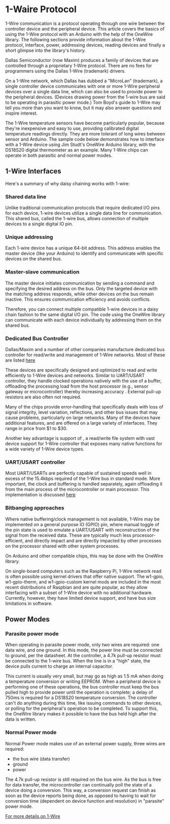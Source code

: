 # 1-Waire Protocol

1-Wire communication is a protocol operating through one wire between the controller device and the peripheral device. This article covers the basics of using the 1-Wire protocol with an Arduino with the help of the OneWire library. The following sections provide information about the 1-Wire protocol, interface, power, addressing devices, reading devices and finally a short glimpse into the library's history.

Dallas Semiconductor (now Maxim) produces a family of devices that are controlled through a proprietary 1-Wire protocol. There are no fees for programmers using the Dallas 1-Wire (trademark) drivers.

On a 1-Wire network, which Dallas has dubbed a "MicroLan" (trademark), a single controller device communicates with one or more 1-Wire peripheral devices over a single data line, which can also be used to provide power to the peripheral devices. (Devices drawing power from the 1-wire bus are said to be operating in parasitic power mode.) Tom Boyd's guide to 1-Wire may tell you more than you want to know, but it may also answer questions and inspire interest.

The 1-Wire temperature sensors have become particularly popular, because they're inexpensive and easy to use, providing calibrated digital temperature readings directly. They are more tolerant of long wires between sensor and Arduino. The sample code below demonstrates how to interface with a 1-Wire device using Jim Studt's OneWire Arduino library, with the DS18S20 digital thermometer as an example. Many 1-Wire chips can operate in both parasitic and normal power modes.

## 1-Wire Interfaces

Here's a summary of why daisy chaining works with 1-wire:

### Shared data line

Unlike traditional communication protocols that require dedicated I/O pins for each device, 1-wire devices utilize a single data line for communication. This shared bus, called the 1-wire bus, allows connection of multiple devices to a single digital IO pin.

### Unique addressing

Each 1-wire device has a unique 64-bit address. This address enables the master device (like your Arduino) to identify and communicate with specific devices on the shared bus.

### Master-slave communication

The master device initiates communication by sending a command and specifying the desired address on the bus. Only the targeted device with the matching address responds, while other devices on the bus remain inactive. This ensures communication efficiency and avoids conflicts.

Therefore, you can connect multiple compatible 1-wire devices in a daisy chain fashion to the same digital I/O pin. The code using the OneWire library can communicate with each device individually by addressing them on the shared bus.

### Dedicated Bus Controller

Dallas/Maxim and a number of other companies manufacture dedicated bus controller for read/write and management of 1-Wire networks. Most of these are listed [here](http://owfs.org/index.php?page=bus-masters)

These devices are specifically designed and optimized to read and write efficiently to 1-Wire devices and networks. Similar to UART/USART controller, they handle clocked operations natively with the use of a buffer, offloading the processing load from the host processor (e.g., sensor gateway or microcontroller) thereby increasing accuracy . External pull-up resistors are also often not required.

Many of the chips provide error-handling that specifically deals with loss of signal integrity, level variation, reflections, and other bus issues that may cause problems, particularly on large networks. Many of the devices have additional features, and are offered on a large variety of interfaces. They range in price from $1 to $30.

Another key advantage is support of , a read/write file system with vast device support for 1-Wire controller that exposes many native functions for a wide variety of 1-Wire device types.

### UART/USART controller

Most UART/USARTs are perfectly capable of sustained speeds well in excess of the 15.4kbps required of the 1-Wire bus in standard mode. More important, the clock and buffering is handled separately, again offloading it from the main process of the microcontroller or main processor. This implementation is discussed [here](http://www.maximintegrated.com/en/app-notes/index.mvp/id/214)

### Bitbanging approaches

Where native buffering/clock management is not available, 1-Wire may be implemented on a general purpose IO (GPIO) pin, where manual toggle of the pin state is used to emulate a UART/USART with reconstruction of the signal from the received data. These are typically much less processor-efficient, and directly impact and are directly impacted by other processes on the processor shared with other system processes.

On Arduino and other compatible chips, this may be done with the OneWire library.

On single-board computers such as the Raspberry Pi, 1-Wire network read is often possible using kernel drivers that offer native support. The w1-gpio, w1-gpio-therm, and w1-gpio-custom kernel mods are included in the most recent distributions of Raspbian and are quite popular, as they allow interfacing with a subset of 1-Wire device with no additional hardware. Currently, however, they have limited device support, and have bus size limitations in software.

## Power Modes

### Parasite power mode

When operating in parasite power mode, only two wires are required: one data wire, and one ground. In this mode, the power line must be connected to ground, per the datasheet. At the controller, a 4.7k pull-up resistor must be connected to the 1-wire bus. When the line is in a "high" state, the device pulls current to charge an internal capacitor.

This current is usually very small, but may go as high as 1.5 mA when doing a temperature conversion or writing EEPROM. When a peripheral device is performing one of these operations, the bus controller must keep the bus pulled high to provide power until the operation is complete; a delay of 750ms is required for a DS18S20 temperature conversion. The controller can't do anything during this time, like issuing commands to other devices, or polling for the peripheral's operation to be completed. To support this, the OneWire library makes it possible to have the bus held high after the data is written.

### Normal Power mode

Normal Power mode makes use of an external power supply, three wires are required:

- the bus wire (data transfer)
- ground
- power  

The 4.7k pull-up resistor is still required on the bus wire. As the bus is free for data transfer, the microcontroller can continually poll the state of a device doing a conversion. This way, a conversion request can finish as soon as the device reports being done, as opposed to having to wait for conversion time (dependent on device function and resolution) in "parasite" power mode.

[For more details on 1-Wire](https://docs.arduino.cc/learn/communication/one-wire)

